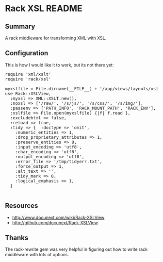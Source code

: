 # Rack XSL README

Summary
-------

A rack middleware for transforming XML with XSL.


Configuration
-------------

This is how I would like it to work, but its not there yet:

<pre class="sh_ruby">
require 'xml/xslt'
require 'rack/xsl'

myxslfile = File.dirname(__FILE__) + '/app/views/layouts/xsl/html_main.xsl'
use Rack::XSLView,
  :myxsl => XML::XSLT.new(),
  :noxsl => ['/raw/', '/s/js/', '/s/css/', '/s/img/'],
  :passenv => ['PATH_INFO', 'RACK_MOUNT_PATH', 'RACK_ENV'],
  :xslfile => File.open(myxslfile) {|f| f.read },
  :excludehtml => false,
  :reload => true,
  :tidy => {  :doctype => 'omit',
    :numeric_entities => 1,
    :drop_proprietary_attributes => 1,
    :preserve_entities => 0,
    :input_encoding => 'utf8',
    :char_encoding => 'utf8',
    :output_encoding => 'utf8',
    :error_file => '/tmp/tidyerr.txt',
    :force_output => 1,
    :alt_text => '', 
    :tidy_mark => 0,
    :logical_emphasis => 1,
  }

</pre>


Resources
---------

* <http://www.docunext.com/wiki/Rack-XSLView>
* <http://github.com/docunext/Rack-XSLView>


Thanks
------

The rack-rewrite gem was very helpful in figuring out how to write rack middleware with lots of options.
